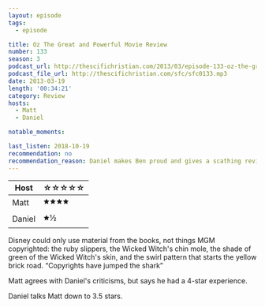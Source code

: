 ```yaml
---
layout: episode
tags:
  - episode

title: Oz The Great and Powerful Movie Review
number: 133
season: 3
podcast_url: http://thescifichristian.com/2013/03/episode-133-oz-the-great-and-powerful-movie-review/
podcast_file_url: http://thescifichristian.com/sfc/sfc0133.mp3
date: 2013-03-19
length: '00:34:21'
category: Review
hosts:
  - Matt
  - Daniel

notable_moments:

last_listen: 2018-10-19
recommendation: no
recommendation_reason: Daniel makes Ben proud and gives a scathing review to a Disney movie.
---
```

<table class="table is-striped rating">
  <thead>
    <tr>
      <th>Host</th>
      <th>☆☆☆☆☆</th>
    </tr>
  </thead>
  <tbody>
    <tr>
      <td>Matt</td>
      <td>🟊🟊🟊🟊</td>
    </tr>
    <tr>
      <td>Daniel</td>
      <td>🟊½</td>
    </tr>
  </tbody>
</table>

Disney could only use material from the books, not things MGM copyrighted: the ruby slippers, the Wicked Witch's chin mole, the shade of green of the Wicked Witch's skin, and the swirl pattern that starts the yellow brick road. <q class="archivist inline">Copyrights have jumped the shark</q>

Matt agrees with Daniel's criticisms, but says he had a 4-star experience.

Daniel talks Matt down to 3.5 stars.